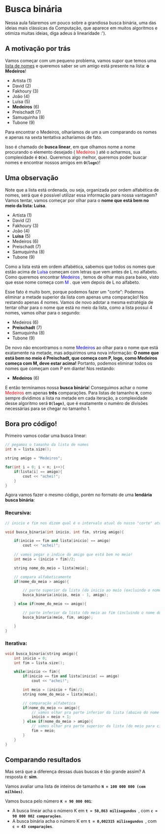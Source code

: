 ﻿# Busca binária

Nessa aula falaremos um pouco sobre a grandiosa busca binária, uma das ideias mais clássicas da Computação, que aparece em muitos algoritmos e otimiza muitas ideias, diga adeus à linearidade :').

## A motivação por trás

Vamos começar com um pequeno problema, vamos supor que temos uma <u>lista de nomes</u> e queremos saber se um amigo está presente na lista: **o Medeiros**!

- Artista (1)
- David (2)
- Fakhoury (3)
- João (4)
- Luísa (5)
- **Medeiros** (6)
- Preischadt (7)
- Samuquinha (8)
- Tubone (9)

Para encontrar o Medeiros, olharíamos de um a um comparando os nomes e apenas na sexta tentativa acharíamos de fato.

Isso é chamado de <b> busca linear</b>, em que olhamos nome a nome procurando o elemento desejado (<font color='red'> Medeiros</font> ) até o acharmos, sua complexidade é **`O(n)`**. Queremos algo melhor, queremos poder buscar nomes e encontrar nossos amigos em **`O(logn)`**!

## Uma observação

Note que a lista está ordenada, ou seja, organizada por ordem alfabética de nomes, será que é possível utilizar essa informação para nossa vantagem? Vamos tentar, vamos começar por olhar para o **nome que está bem no meio da lista: Luísa**.

- Artista (1)
- David (2)
- Fakhoury (3)
- João (4)
- **Luísa** (5)
- Medeiros (6)
- Preischadt (7)
- Samuquinha (8)
- Tubone (9)

Como a lista está em ordem alfabética, sabemos que todos os nomes que estão acima de <font color='blue'> Luísa </font> começam com letras que vem antes de L no alfabeto. Como queremos encontrar <font color='blue'> Medeiros </font>, temos de olhar mais para baixo, visto que esse nome começa com <font color='blue'> M </font>. que vem depois de L no alfabeto.

Esse fato é muito bom, porque podemos fazer um "corte": Podemos eliminar a metade superior da lista com apenas uma comparação! Nos restando apenas 4 nomes. Vamos de novo adotar a mesma estratégia de tentar olhar para o nome que está no meio da lista, como a lista possui 4 nomes, vamos olhar para o segundo:

- Medeiros (6)
- **Preischadt** (7)
- Samuquinha (8)
- Tubone (9)

De novo não encontramos o nome <font color='blue'> Medeiros </font> ao olhar para o nome que está exatamente na metade, mas adquirimos uma nova informação: **O nome que está bem no meio é Preischadt, que começa com P, logo, como Medeiros começa com M, deve estar acima!** Portanto, podemos eliminar todos os nomes que começam com P em diante! Nos restando:

- **Medeiros** (6)

E então terminamos nossa **busca binária**! Conseguimos achar o nome <font color='red'> Medeiros </font> em apenas **três** comparações. Para listas de tamanho **`N`**, como sempre dividimos a lista na metade em cada iteração, a complexidade desse algoritmo será **`O(logn)`**, que é exatamente o numéro de divisões necessárias para se chegar no tamanho 1.

## Bora pro código!

Primeiro vamos codar uma busca linear:
```c++
// pegamos o tamanho da lista de nomes
int n = lista.size();

string amigo = "Medeiros";

for(int i = 0; i < n; i++){
    if(lista[i] == amigo){
        cout << "achei!";
    }
}
```

Agora vamos fazer o mesmo código, porém no formato de uma **lendária busca binária**:

### Recursiva:
```c++
// inicio e fim nos dizem qual é o intervalo atual do nosso "corte" atual da lista.

void busca_binaria(int inicio, int fim, string amigo){

    if(inicio == fim and lista[inicio] == amigo)
        cout << "achei!";
    
    // vamos pegar o indice do amigo que está bem no meio!
    int meio = (inicio + fim)/2;

    string nome_do_meio = lista[meio];

    // compara alfabeticamente
    if(nome_do_meio > amigo){

        // parte superior da lista (do inicio ao meio (excluindo o nome do meio))
        busca_binaria(inicio, meio - 1, amigo);

    } else if(nome_do_meio <= amigo){

        // parte inferior da lista (do meio ao fim (incluindo o nome do meio))
        busca_binaria(meio, fim, amigo);

    }
}
```

### Iterativa:
```c++
void busca_binaria(string amigo){
    int inicio = 0;
    int fim = lista.size();

    while(inicio <= fim){
        if(inicio == fim and lista[inicio] == amigo)
            cout << "achei!";

        int meio = (inicio + fim)/2;
        string nome_do_meio = lista[meio];

        // comparação alfabetica
        if(nome_do_meio <= amigo){
            // vamos olhar pra parte inferior da lista (abaixo do nome que esta no meio)
            inicio = meio + 1;
        } else if(nome_do_meio > amigo){
            // vamos olhar pra parte superior da lista (do meio para cima)
            fim = meio;
        }
    }
}
```

## Comparando resultados

Mas será que a diferença dessas duas buscas é tão grande assim? A resposta é: **sim**.

Vamos avaliar uma lista de inteiros de tamanho **`N = 100 000 000 (cem milhões)`**.

Vamos busca pelo número **`K = 90 000 001`**:

- A busca linear acha o número K em **`t = 50,863 milisegundos `**, com **`c = 90 000 002 comparações`**.
- A busca binária acha o número K em **`t = 0,002315 milisegundos `**, com **`c = 43 comparações`**.
